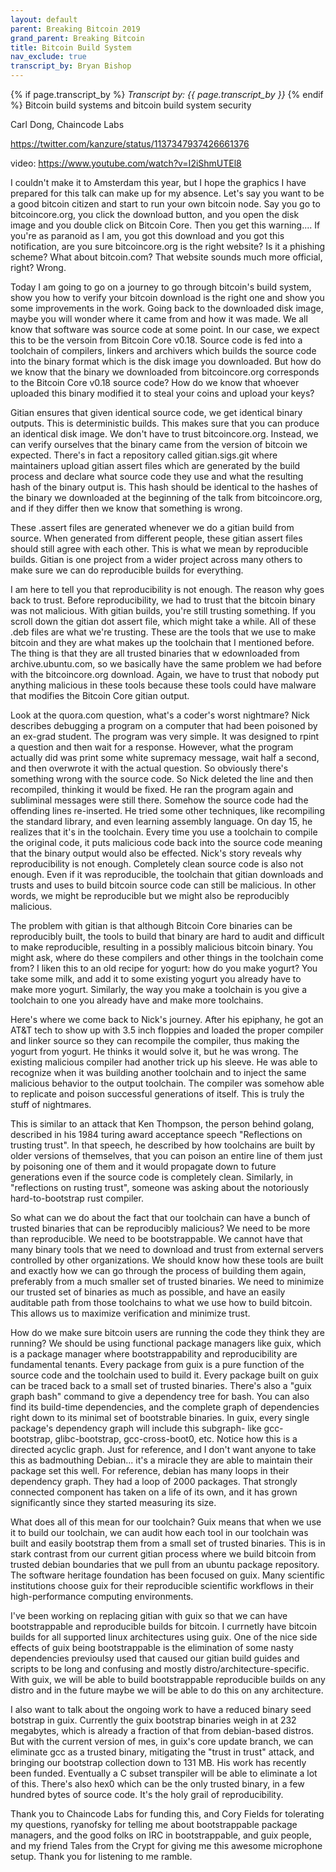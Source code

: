 ```yaml
---
layout: default
parent: Breaking Bitcoin 2019
grand_parent: Breaking Bitcoin
title: Bitcoin Build System
nav_exclude: true
transcript_by: Bryan Bishop
---
```


{% if page.transcript_by %} <i>Transcript by:
{{ page.transcript_by }}</i> {% endif %} Bitcoin build systems and
bitcoin build system security

Carl Dong, Chaincode Labs

<https://twitter.com/kanzure/status/1137347937426661376>

video: <https://www.youtube.com/watch?v=I2iShmUTEl8>

I couldn't make it to Amsterdam this year, but I hope the graphics I
have prepared for this talk can make up for my absence. Let's say you
want to be a good bitcoin citizen and start to run your own bitcoin
node. Say you go to bitcoincore.org, you click the download button, and
you open the disk image and you double click on Bitcoin Core. Then you
get this warning.... If you're as paranoid as I am, you got this
download and you got this notification, are you sure bitcoincore.org is
the right website? Is it a phishing scheme? What about bitcoin.com? That
website sounds much more official, right? Wrong.

Today I am going to go on a journey to go through bitcoin's build
system, show you how to verify your bitcoin download is the right one
and show you some improvements in the work. Going back to the downloaded
disk image, maybe you will wonder where it came from and how it was
made. We all know that software was source code at some point. In our
case, we expect this to be the versoin from Bitcoin Core v0.18. Source
code is fed into a toolchain of compilers, linkers and archivers which
builds the source code into the binary format which is the disk image
you downloaded. But how do we know that the binary we downloaded from
bitcoincore.org corresponds to the Bitcoin Core v0.18 source code? How
do we know that whoever uploaded this binary modified it to steal your
coins and upload your keys?

Gitian ensures that given identical source code, we get identical binary
outputs. This is deterministic builds. This makes sure that you can
produce an identical disk image. We don't have to trust bitcoincore.org.
Instead, we can verify ourselves that the binary came from the version
of bitcoin we expected. There's in fact a repository called
gitian.sigs.git where maintainers upload gitian assert files which are
generated by the build process and declare what source code they use and
what the resulting hash of the binary output is. This hash should be
identical to the hashes of the binary we downloaded at the beginning of
the talk from bitcoincore.org, and if they differ then we know that
something is wrong.

These .assert files are generated whenever we do a gitian build from
source. When generated from different people, these gitian assert files
should still agree with each other. This is what we mean by reproducible
builds. Gitian is one project from a wider project across many others to
make sure we can do reproducible builds for everything.

I am here to tell you that reproducibility is not enough. The reason why
goes back to trust. Before reproducibility, we had to trust that the
bitcoin binary was not malicious. With gitian builds, you're still
trusting something. If you scroll down the gitian dot assert file, which
might take a while. All of these .deb files are what we're trusting.
These are the tools that we use to make bitcoin and they are what makes
up the toolchain that I mentioned before. The thing is that they are all
trusted binaries that w edownloaded from archive.ubuntu.com, so we
basically have the same problem we had before with the bitcoincore.org
download. Again, we have to trust that nobody put anything malicious in
these tools because these tools could have malware that modifies the
Bitcoin Core gitian output.

Look at the quora.com question, what's a coder's worst nightmare? Nick
describes debugging a program on a computer that had been poisoned by an
ex-grad student. The program was very simple. It was designed to rpint a
question and then wait for a response. However, what the program
actually did was print some white supremacy message, wait half a second,
and then overwrote it with the actual question. So obviously there's
something wrong with the source code. So Nick deleted the line and then
recompiled, thinking it would be fixed. He ran the program again and
subliminal messages were still there. Somehow the source code had the
offending lines re-inserted. He tried some other techniques, like
recompiling the standard library, and even learning assembly language.
On day 15, he realizes that it's in the toolchain. Every time you use a
toolchain to compile the original code, it puts malicious code back into
the source code meaning that the binary output would also be effected.
Nick's story reveals why reproducibility is not enough. Completely clean
source code is also not enough. Even if it was reproducible, the
toolchain that gitian downloads and trusts and uses to build bitcoin
source code can still be malicious. In other words, we might be
reproducible but we might also be reproducibly malicious.

The problem with gitian is that although Bitcoin Core binaries can be
reproducibly built, the tools to build that binary are hard to audit and
difficult to make reproducible, resulting in a possibly malicious
bitcoin binary. You might ask, where do these compilers and other things
in the toolchain come from? I liken this to an old recipe for yogurt:
how do you make yogurt? You take some milk, and add it to some existing
yogurt you already have to make more yogurt. Similarly, the way you make
a toolchain is you give a toolchain to one you already have and make
more toolchains.

Here's where we come back to Nick's journey. After his epiphany, he got
an AT&T tech to show up with 3.5 inch floppies and loaded the proper
compiler and linker source so they can recompile the compiler, thus
making the yogurt from yogurt. He thinks it would solve it, but he was
wrong. The existing malicious compiler had another trick up his sleeve.
He was able to recognize when it was building another toolchain and to
inject the same malicious behavior to the output toolchain. The compiler
was somehow able to replicate and poison successful generations of
itself. This is truly the stuff of nightmares.

This is similar to an attack that Ken Thompson, the person behind
golang, described in his 1984 turing award acceptance speech
"Reflections on trusting trust". In that speech, he described by how
toolchains are built by older versions of themselves, that you can
poison an entire line of them just by poisoning one of them and it would
propagate down to future generations even if the source code is
completely clean. Similarly, in "reflections on rusting trust", someone
was asking about the notoriously hard-to-bootstrap rust compiler.

So what can we do about the fact that our toolchain can have a bunch of
trusted binaries that can be reproducibly malicious? We need to be more
than reproducible. We need to be bootstrappable. We cannot have that
many binary tools that we need to download and trust from external
servers controlled by other organizations. We should know how these
tools are built and exactly how we can go through the process of
building them again, preferably from a much smaller set of trusted
binaries. We need to minimize our trusted set of binaries as much as
possible, and have an easily auditable path from those toolchains to
what we use how to build bitcoin. This allows us to maximize
verification and minimize trust.

How do we make sure bitcoin users are running the code they think they
are running? We should be using functional package managers like guix,
which is a package manager where bootstrappability and reproducibility
are fundamental tenants. Every package from guix is a pure function of
the source code and the toolchain used to build it. Every package built
on guix can be traced back to a small set of trusted binaries. There's
also a "guix graph bash" command to give a dependency tree for bash. You
can also find its build-time dependencies, and the complete graph of
dependencies right down to its minimal set of bootstrable binaries. In
guix, every single package's dependency graph will include this
subgraph- like gcc-bootstrap, glibc-bootstrap, gcc-cross-boot0, etc.
Notice how this is a directed acyclic graph. Just for reference, and I
don't want anyone to take this as badmouthing Debian... it's a miracle
they are able to maintain their package set this well. For reference,
debian has many loops in their dependency graph. They had a loop of 2000
packages. That strongly connected component has taken on a life of its
own, and it has grown significantly since they started measuring its
size.

What does all of this mean for our toolchain? Guix means that when we
use it to build our toolchain, we can audit how each tool in our
toolchain was built and easily bootstrap them from a small set of
trusted binaries. This is in stark contrast from our current gitian
process where we build bitcoin from trusted debian boundaries that we
pull from an ubuntu package repository. The software heritage foundation
has been focused on guix. Many scientific institutions choose guix for
their reproducible scientific workflows in their high-performance
computing environments.

I've been working on replacing gitian with guix so that we can have
bootstrappable and reproducible builds for bitcoin. I currnetly have
bitcoin builds for all supported linux architectures using guix. One of
the nice side effects of guix being bootstrappable is the elimination of
some nasty dependencies previoulsy used that caused our gitian build
guides and scripts to be long and confusing and mostly
distro/architecture-specific. With guix, we will be able to build
bootstrappable reproducible builds on any distro and in the future maybe
we will be able to do this on any architecture.

I also want to talk about the ongoing work to have a reduced binary seed
botstrap in guix. Currently the guix bootstrap binaries weigh in at 232
megabytes, which is already a fraction of that from debian-based
distros. But with the current version of mes, in guix's core update
branch, we can eliminate gcc as a trusted binary, mitigating the "trust
in trust" attack, and bringing our bootstrap collection down to 131 MB.
His work has recently been funded. Eventually a C subset transpiler will
be able to eliminate a lot of this. There's also hex0 which can be the
only trusted binary, in a few hundred bytes of source code. It's the
holy grail of reproducibility.

Thank you to Chaincode Labs for funding this, and Cory Fields for
tolerating my questions, ryanofsky for telling me about bootstrappable
package managers, and the good folks on IRC in bootstrappable, and guix
people, and my friend Tales from the Crypt for giving me this awesome
microphone setup. Thank you for listening to me ramble.
